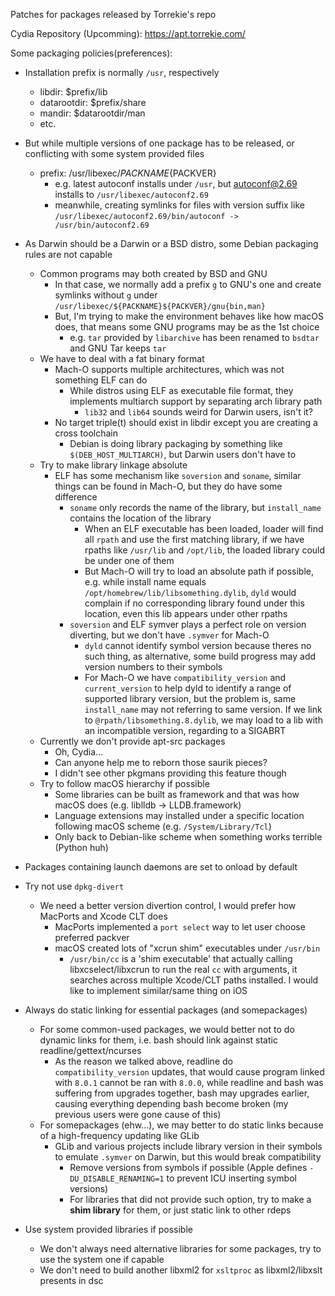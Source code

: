 Patches for packages released by Torrekie's repo

Cydia Repository (Upcomming): https://apt.torrekie.com/

Some packaging policies(preferences):

 - Installation prefix is normally `/usr`, respectively
    - libdir: $prefix/lib
    - datarootdir: $prefix/share
    - mandir: $datarootdir/man
    - etc.

 - But while multiple versions of one package has to be released, or conflicting with some system provided files
    - prefix: /usr/libexec/${PACKNAME}${PACKVER}
       - e.g. latest autoconf installs under `/usr`, but autoconf@2.69 installs to `/usr/libexec/autoconf2.69`
       - meanwhile, creating symlinks for files with version suffix like `/usr/libexec/autoconf2.69/bin/autoconf -> /usr/bin/autoconf2.69`

 - As Darwin should be a Darwin or a BSD distro, some Debian packaging rules are not capable
    - Common programs may both created by BSD and GNU
       - In that case, we normally add a prefix `g` to GNU's one and create symlinks without `g` under `/usr/libexec/${PACKNAME}${PACKVER}/gnu{bin,man}`
       - But, I'm trying to make the environment behaves like how macOS does, that means some GNU programs may be as the 1st choice
          - e.g. `tar` provided by `libarchive` has been renamed to `bsdtar` and GNU Tar keeps `tar`
    - We have to deal with a fat binary format
       - Mach-O supports multiple architectures, which was not something ELF can do
          - While distros using ELF as executable file format, they implements multiarch support by separating arch library path
             - `lib32` and `lib64` sounds weird for Darwin users, isn't it?
       - No target triple(t) should exist in libdir except you are creating a cross toolchain
          - Debian is doing library packaging by something like `$(DEB_HOST_MULTIARCH)`, but Darwin users don't have to
    - Try to make library linkage absolute
       - ELF has some mechanism like `soversion` and `soname`, similar things can be found in Mach-O, but they do have some difference
          - `soname` only records the name of the library, but `install_name` contains the location of the library
             - When an ELF executable has been loaded, loader will find all `rpath` and use the first matching library, if we have rpaths like `/usr/lib` and `/opt/lib`, the loaded library could be under one of them
             - But Mach-O will try to load an absolute path if possible, e.g. while install name equals `/opt/homebrew/lib/libsomething.dylib`, `dyld` would complain if no corresponding library found under this location, even this lib appears under other rpaths
          - `soversion` and ELF symver plays a perfect role on version diverting, but we don't have `.symver` for Mach-O
             - `dyld` cannot identify symbol version because theres no such thing, as alternative, some build progress may add version numbers to their symbols
             - For Mach-O we have `compatibility_version` and `current_version` to help dyld to identify a range of supported library version, but the problem is, same `install_name` may not referring to same version. If we link to `@rpath/libsomething.8.dylib`, we may load to a lib with an incompatible version, regarding to a SIGABRT
    - Currently we don't provide apt-src packages
       - Oh, Cydia...
       - Can anyone help me to reborn those saurik pieces?
       - I didn't see other pkgmans providing this feature though
    - Try to follow macOS hierarchy if possible
       - Some libraries can be built as framework and that was how macOS does (e.g. liblldb -> LLDB.framework)
       - Language extensions may installed under a specific location following macOS scheme (e.g. `/System/Library/Tcl`)
       - Only back to Debian-like scheme when something works terrible (Python huh)

 - Packages containing launch daemons are set to onload by default

 - Try not use `dpkg-divert`
    - We need a better version divertion control, I would prefer how MacPorts and Xcode CLT does
       - MacPorts implemented a `port select` way to let user choose preferred packver
       - macOS created lots of "xcrun shim" executables under `/usr/bin`
          - `/usr/bin/cc` is a 'shim executable' that actually calling libxcselect/libxcrun to run the real `cc` with arguments, it searches across multiple Xcode/CLT paths installed. I would like to implement similar/same thing on iOS

 - Always do static linking for essential packages (and somepackages)
    - For some common-used packages, we would better not to do dynamic links for them, i.e. bash should link against static readline/gettext/ncurses
       - As the reason we talked above, readline do `compatibility_version` updates, that would cause program linked with `8.0.1` cannot be ran with `8.0.0`, while readline and bash was suffering from upgrades together, bash may upgrades earlier, causing everything depending bash become broken (my previous users were gone cause of this)
    - For somepackages (ehw...), we may better to do static links because of a high-frequency updating like GLib
       - GLib and various projects include library version in their symbols to emulate `.symver` on Darwin, but this would break compatibility
          - Remove versions from symbols if possible (Apple defines `-DU_DISABLE_RENAMING=1` to prevent ICU inserting symbol versions)
          - For libraries that did not provide such option, try to make a **shim library** for them, or just static link to other rdeps

 - Use system provided libraries if possible
    - We don't always need alternative libraries for some packages, try to use the system one if capable
    - We don't need to build another libxml2 for `xsltproc` as libxml2/libxslt presents in dsc

